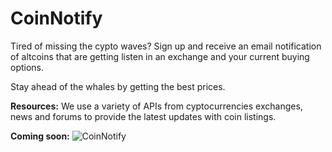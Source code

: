 # CoinNotify
Tired of missing the cypto waves?
Sign up and receive an email notification of altcoins that are getting listen in an exchange and your current buying options.

Stay ahead of the whales by getting the best prices.


**Resources:**
We use a variety of APIs from cyptocurrencies exchanges, news and forums to provide the latest updates with coin listings.



**Coming soon:**
![CoinNotify](https://github.com/diazeddym/CoinNotify/assets/17624279/892f5073-5c3c-4c1b-be97-cb257e25065e)

